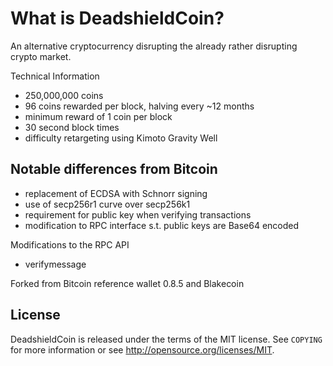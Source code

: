 What is DeadshieldCoin?
==============

An alternative cryptocurrency disrupting the already rather disrupting crypto market.

Technical Information

+ 250,000,000 coins
+ 96 coins rewarded per block, halving every ~12 months
+ minimum reward of 1 coin per block
+ 30 second block times
+ difficulty retargeting using Kimoto Gravity Well

Notable differences from Bitcoin
-----------------------------

+ replacement of ECDSA with Schnorr signing
+ use of secp256r1 curve over secp256k1
+ requirement for public key when verifying transactions
+ modification to RPC interface s.t. public keys are Base64 encoded

Modifications to the RPC API
+ verifymessage <deadshieldcoinaddress> <publickey> <signature> <message>

Forked from Bitcoin reference wallet 0.8.5 and Blakecoin

License
------

DeadshieldCoin is released under the terms of the MIT license. See `COPYING` for more
information or see http://opensource.org/licenses/MIT.
